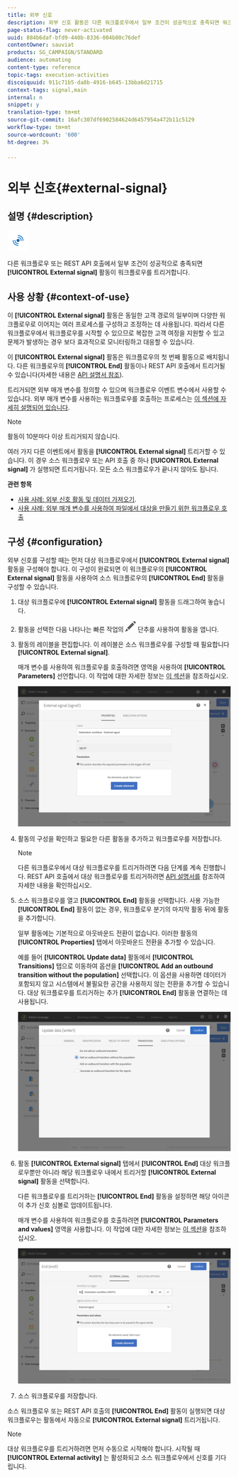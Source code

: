 ```yaml
---
title: 외부 신호
description: 외부 신호 활동은 다른 워크플로우에서 일부 조건이 성공적으로 충족되면 워크플로우를 트리거합니다.
page-status-flag: never-activated
uuid: 884b6daf-bfd9-440b-8336-004b80c76def
contentOwner: sauviat
products: SG_CAMPAIGN/STANDARD
audience: automating
content-type: reference
topic-tags: execution-activities
discoiquuid: 911c71b5-da8b-4916-b645-13bba6d21715
context-tags: signal,main
internal: n
snippet: y
translation-type: tm+mt
source-git-commit: 16afc307df6902584624d6457954a472b11c5129
workflow-type: tm+mt
source-wordcount: '600'
ht-degree: 3%

---
```



# 외부 신호{#external-signal}

## 설명 {#description}

![](assets/signal.png)

다른 워크플로우 또는 REST API 호출에서 일부 조건이 성공적으로 충족되면 **[!UICONTROL External signal]** 활동이 워크플로우를 트리거합니다.

## 사용 상황 {#context-of-use}

이 **[!UICONTROL External signal]** 활동은 동일한 고객 경로의 일부이며 다양한 워크플로우로 이어지는 여러 프로세스를 구성하고 조정하는 데 사용됩니다. 따라서 다른 워크플로우에서 워크플로우를 시작할 수 있으므로 복잡한 고객 여정을 지원할 수 있고 문제가 발생하는 경우 보다 효과적으로 모니터링하고 대응할 수 있습니다.

이 **[!UICONTROL External signal]** 활동은 워크플로우의 첫 번째 활동으로 배치됩니다. 다른 워크플로우의 **[!UICONTROL End]** 활동이나 REST API 호출에서 트리거될 수 있습니다(자세한 내용은 [API 설명서 참조](../../api/using/triggering-a-signal-activity.md)).

트리거되면 외부 매개 변수를 정의할 수 있으며 워크플로우 이벤트 변수에서 사용할 수 있습니다. 외부 매개 변수를 사용하는 워크플로우를 호출하는 프로세스는 [이 섹션에 자세히 설명되어 있습니다](../../automating/using/calling-a-workflow-with-external-parameters.md).

>[!NOTE]
>
>활동이 10분마다 이상 트리거되지 않습니다.

여러 가지 다른 이벤트에서 활동을 **[!UICONTROL External signal]** 트리거할 수 있습니다. 이 경우 소스 워크플로우 또는 API 호출 중 하나 **[!UICONTROL External signal]** 가 실행되면 트리거됩니다. 모든 소스 워크플로우가 끝나지 않아도 됩니다.

**관련 항목**

* [사용 사례: 외부 신호 활동 및 데이터 가져오기](../../automating/using/external-signal-data-import.md).
* [사용 사례: 외부 매개 변수를 사용하여 파일에서 대상을 만들기 위한 워크플로우 호출](../../automating/using/calling-a-workflow-with-external-parameters.md#use-case)

## 구성 {#configuration}

외부 신호를 구성할 때는 먼저 대상 워크플로우에서 **[!UICONTROL External signal]** 활동을 구성해야 합니다. 이 구성이 완료되면 이 워크플로우의 **[!UICONTROL External signal]** 활동을 사용하여 소스 워크플로우의 **[!UICONTROL End]** 활동을 구성할 수 있습니다.

1. 대상 워크플로우에 **[!UICONTROL External signal]** 활동을 드래그하여 놓습니다.
1. 활동을 선택한 다음 나타나는 빠른 작업의 ![](assets/edit_darkgrey-24px.png) 단추를 사용하여 활동을 엽니다.
1. 활동의 레이블을 편집합니다. 이 레이블은 소스 워크플로우를 구성할 때 필요합니다 **[!UICONTROL External signal]**.

   매개 변수를 사용하여 워크플로우를 호출하려면 영역을 사용하여 **[!UICONTROL Parameters]** 선언합니다. 이 작업에 대한 자세한 정보는 [이 섹션](../../automating/using/calling-a-workflow-with-external-parameters.md#declaring-the-parameters-in-the-external-signal-activity)을 참조하십시오.

   ![](assets/external_signal_configuration.png)

1. 활동의 구성을 확인하고 필요한 다른 활동을 추가하고 워크플로우를 저장합니다.

   >[!NOTE]
   >
   >다른 워크플로우에서 대상 워크플로우를 트리거하려면 다음 단계를 계속 진행합니다. REST API 호출에서 대상 워크플로우를 트리거하려면 [API 설명서를](../../api/using/triggering-a-signal-activity.md) 참조하여 자세한 내용을 확인하십시오.

1. 소스 워크플로우를 열고 **[!UICONTROL End]** 활동을 선택합니다. 사용 가능한 **[!UICONTROL End]** 활동이 없는 경우, 워크플로우 분기의 마지막 활동 뒤에 활동을 추가합니다.

   일부 활동에는 기본적으로 아웃바운드 전환이 없습니다. 이러한 활동의 **[!UICONTROL Properties]** 탭에서 아웃바운드 전환을 추가할 수 있습니다.

   예를 들어 **[!UICONTROL Update data]** 활동에서 **[!UICONTROL Transitions]** 탭으로 이동하여 옵션을 **[!UICONTROL Add an outbound transition without the population]** 선택합니다. 이 옵션을 사용하면 데이터가 포함되지 않고 시스템에서 불필요한 공간을 사용하지 않는 전환을 추가할 수 있습니다. 대상 워크플로우를 트리거하는 추가 **[!UICONTROL End]** 활동을 연결하는 데 사용됩니다.

   ![](assets/external_signal_empty_transition.png)

1. 활동 **[!UICONTROL External signal]** 탭에서 **[!UICONTROL End]** 대상 워크플로우뿐만 아니라 해당 워크플로우 내에서 트리거할 **[!UICONTROL External signal]** 활동을 선택합니다.

   다른 워크플로우를 트리거하는 **[!UICONTROL End]** 활동을 설정하면 해당 아이콘이 추가 신호 심볼로 업데이트됩니다.

   매개 변수를 사용하여 워크플로우를 호출하려면 **[!UICONTROL Parameters and values]** 영역을 사용합니다. 이 작업에 대한 자세한 정보는 [이 섹션](../../automating/using/calling-a-workflow-with-external-parameters.md#defining-the-parameters-when-calling-the-workflow)을 참조하십시오.

   ![](assets/external_signal_end.png)

1. 소스 워크플로우를 저장합니다.

소스 워크플로우 또는 REST API 호출의 **[!UICONTROL End]** 활동이 실행되면 대상 워크플로우는 활동에서 자동으로 **[!UICONTROL External signal]** 트리거됩니다.

>[!NOTE]
>
>대상 워크플로우를 트리거하려면 먼저 수동으로 시작해야 합니다. 시작될 때 **[!UICONTROL External activity]** 는 활성화되고 소스 워크플로우에서 신호를 기다립니다.
